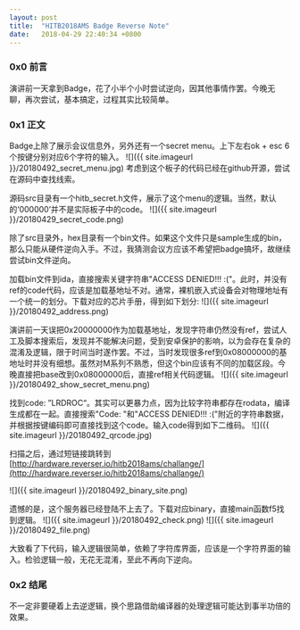 ```yaml
---
layout: post
title:  "HITB2018AMS Badge Reverse Note"
date:   2018-04-29 22:40:34 +0800
---
```

### 0x0 前言
演讲前一天拿到Badge，花了小半个小时尝试逆向，因其他事情作罢。今晚无聊，再次尝试，基本搞定，过程其实比较简单。

### 0x1 正文
Badge上除了展示会议信息外，另外还有一个secret menu。上下左右ok + esc 6个按键分别对应6个字符的输入。
![]({{ site.imageurl }}/20180492_secret_menu.jpg)
考虑到这个板子的代码已经在github开源，尝试在源码中查找线索。

源码src目录有一个hitb_secret.h文件，展示了这个menu的逻辑。当然，默认的‘000000’并不是实际板子中的code。
![]({{ site.imageurl }}/20180429_secret_code.png)

除了src目录外，hex目录有一个bin文件。如果这个文件只是sample生成的bin，那么只能从硬件逆向入手。不过，我猜测会议方应该不希望把badge搞坏，故继续尝试bin文件逆向。

加载bin文件到ida，直接搜索关键字符串"ACCESS DENIED!!! :("。此时，并没有ref的code代码，应该是加载基地址不对。通常，裸机嵌入式设备会对物理地址有一个统一的划分。下载对应的芯片手册，得到如下划分:
![]({{ site.imageurl }}/20180492_address.png)

演讲前一天误把0x20000000作为加载基地址，发现字符串仍然没有ref，尝试人工及脚本搜索后，发现并不能解决问题，受到安卓保护的影响，以为会存在复杂的混淆及逻辑，限于时间当时遂作罢。不过，当时发现很多ref到0x08000000的基地址时并没有细想。虽然对M系列不熟悉，但这个bin应该有不同的加载区段。今晚直接把base改到0x08000000后，直接ref相关代码逻辑。
![]({{ site.imageurl }}/20180492_show_secret_menu.png)

找到code: ”LRDROC“。其实可以更暴力点，因为比较字符串都存在rodata，编译生成都在一起。直接搜索"Code: "和"ACCESS DENIED!!! :("附近的字符串数据，并根据按键编码即可直接找到这个code。输入code得到如下二维码。
![]({{ site.imageurl }}/20180492_qrcode.jpg)

扫描之后，通过短链接跳转到 [http://hardware.reverser.io/hitb2018ams/challange/](http://hardware.reverser.io/hitb2018ams/challange/)

![]({{ site.imageurl }}/20180492_binary_site.png)

遗憾的是，这个服务器已经登陆不上去了。下载对应binary，直接main函数f5找到逻辑。
![]({{ site.imageurl }}/20180492_check.png)
![]({{ site.imageurl }}/20180492_file.png)

大致看了下代码，输入逻辑很简单，依赖了字符库界面，应该是一个字符界面的输入。检验逻辑一般，无花无混淆，至此不再向下逆向。

### 0x2 结尾
不一定非要硬着上去逆逻辑，换个思路借助编译器的处理逻辑可能达到事半功倍的效果。
